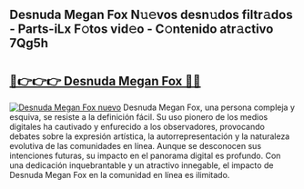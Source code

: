 ## Desnuda Megan Fox N𝚞𝚎vos desn𝚞dos filtr𝚊dos - Parts-iLx F𝚘tos vid𝚎o - C𝚘ntenido atr𝚊ctivo 7Qg5h

# <h2><a href="http://mbav8u3.tromn.icu/?c=Desnuda+Megan+Fox">🔗👉👉👉 Desnuda Megan Fox 🔗🔗</a></h2>

[![Desnuda Megan Fox nuevo](https://i.imgur.com/pEAQMta.gif)](http://mbav8u3.tromn.icu/?c=Desnuda+Megan+Fox)
Desnuda Megan Fox, una persona compleja y esquiva, se resiste a la definición fácil. Su uso pionero de los medios digitales ha cautivado y enfurecido a los observadores, provocando debates sobre la expresión artística, la autorrepresentación y la naturaleza evolutiva de las comunidades en línea. Aunque se desconocen sus intenciones futuras, su impacto en el panorama digital es profundo. Con una dedicación inquebrantable y un atractivo innegable, el impacto de Desnuda Megan Fox en la comunidad en línea es ilimitado.

